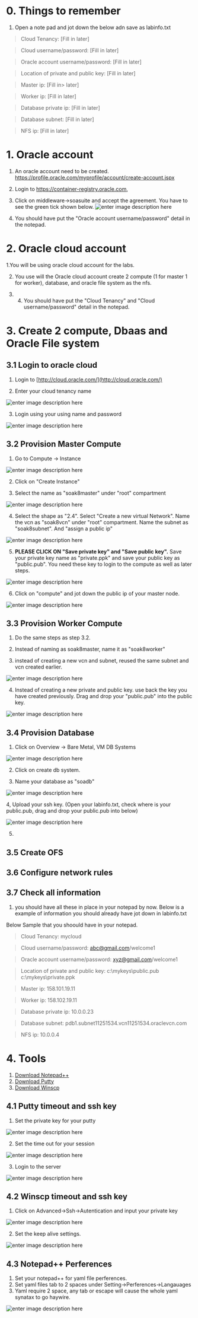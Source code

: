 

# 0. Things to remember
1. Open a note pad and jot down the below adn save as labinfo.txt

> Cloud Tenancy: [Fill in later]

> Cloud username/password: [Fill in later]

> Oracle account username/password: [Fill in later]

> Location of private and public key: [Fill in later]

> Master ip: [Fill in> later]

> Worker ip: [Fill in later]

> Database private ip: [Fill in later]

> Database subnet: [Fill in later] 

> NFS ip: [Fill in later]

# 1. Oracle account

 1. An oracle account need to be created. https://profile.oracle.com/myprofile/account/create-account.jspx
 2. Login to https://container-registry.oracle.com, 
 3. Click on middleware->soasuite and  accept the agreement. You have to see the green tick shown below.
 ![enter image description here](https://github.com/wenjian80/soak8_labs/blob/main/img/registry.JPG)

4. You should have put the "Oracle account username/password" detail in the notepad.

# 2. Oracle cloud account

1.You will be using oracle cloud account for the labs.

2. You use will the Oracle cloud account create 2 compute (1 for master 1 for worker), database, and oracle file system as the nfs.

3. 4. You should have put the "Cloud Tenancy" and  "Cloud username/password" detail in the notepad.

# 3. Create 2 compute, Dbaas and Oracle File system

## 3.1 Login to oracle cloud

1. Login to [http://cloud.oracle.com/](http://cloud.oracle.com/)

2. Enter your cloud tenancy name

![enter image description here](https://github.com/wenjian80/soak8_labs/blob/main/img/oracelcloud_1.JPG)

3. Login using your using name and password

![enter image description here](https://github.com/wenjian80/soak8_labs/blob/main/img/oracelcloud_2.JPG)

## 3.2 Provision Master Compute

1. Go to Compute -> Instance

![enter image description here](https://github.com/wenjian80/soak8_labs/blob/main/img/compute_1.JPG)

2. Click on "Create Instance"

3. Select the name as "soak8master" under "root" compartment

![enter image description here](https://github.com/wenjian80/soak8_labs/blob/main/img/compute_2.JPG)

4. Select the shape as "2.4". Select "Create a new virtual Network". Name the vcn as "soak8vcn" under "root" compartment. Name the subnet as "soak8subnet". And "assign a public ip"

![enter image description here](https://github.com/wenjian80/soak8_labs/blob/main/img/compute_3.JPG)

5. **PLEASE CLICK ON "Save private key" and "Save public key".** Save your private key name as "private.ppk" and save your public key as "public.pub". You need these key to login to the compute as well as later steps.

![enter image description here](https://github.com/wenjian80/soak8_labs/blob/main/img/compute_4.JPG)

6. Click on "compute" and jot down the public ip of your master node.

![enter image description here](https://github.com/wenjian80/soak8_labs/blob/main/img/compute5.jpg)

## 3.3 Provision Worker Compute

1. Do the same steps as step 3.2. 

2. Instead of naming as soak8master, name it as "soak8worker"

3. instead of creating a new vcn and subnet, reused the same subnet and vcn created earlier.

![enter image description here](https://github.com/wenjian80/soak8_labs/blob/main/img/compute6.JPG)

4. Instead of creating a new private and public key. use back the key you have created previously. Drag and drop your "public.pub" into the public key.

![enter image description here](https://github.com/wenjian80/soak8_labs/blob/main/img/compute7.JPG)


## 3.4 Provision Database

1. Click on Overview -> Bare Metal, VM DB Systems

![enter image description here](https://github.com/wenjian80/soak8_labs/blob/main/img/database1.JPG)

2. Click on create db system.

3. Name your database as "soadb"

![enter image description here](https://github.com/wenjian80/soak8_labs/blob/main/img/database2.JPG)

4,  Upload your ssh key. (Open your labinfo.txt, check where is your public.pub, drag and drop your public.pub into below)

![enter image description here](https://github.com/wenjian80/soak8_labs/blob/main/img/database3.JPG)

5.


## 3.5 Create OFS


## 3.6 Configure network rules


## 3.7 Check all information

1. you should have all these in place in your notepad by now. Below is a example of information you should already have jot down in labinfo.txt

Below Sample that you shoould have in your notepad.
> Cloud Tenancy: mycloud

> Cloud username/password: abc@gmail.com/welcome1

> Oracle account username/password: xyz@gmail.com/welcome1

> Location of private and public key: c:\mykeys\public.pub c:\mykeys\private.ppk

> Master ip: 158.101.19.11

> Worker ip: 158.102.19.11

> Database private ip: 10.0.0.23

> Database subnet: pdb1.subnet11251534.vcn11251534.oraclevcn.com

> NFS ip: 10.0.0.4

# 4. Tools
1. [Download Notepad++](https://portableapps.com/apps/development/notepadpp_portable)
2. [Download Putty](https://www.chiark.greenend.org.uk/~sgtatham/putty/latest.html)
3. [Download Winscp](https://portableapps.com/apps/internet/winscp_portable)

## 4.1 Putty timeout and ssh key

1. Set the private key for your putty

![enter image description here](https://github.com/wenjian80/soak8_labs/blob/main/img/putty_key.JPG)

2. Set the time out for your session

![enter image description here](https://github.com/wenjian80/soak8_labs/blob/main/img/putty_timeout.JPG)

3. Login to the server

![enter image description here](https://github.com/wenjian80/soak8_labs/blob/main/img/putty_login.JPG)

## 4.2 Winscp timeout and ssh key

1. Click on Advanced->Ssh->Autentication and input your private key

![enter image description here](https://github.com/wenjian80/soak8_labs/blob/main/img/winscp_key.JPG)

2. Set the keep alive settings.

![enter image description here](https://github.com/wenjian80/soak8_labs/blob/main/img/winscpkeepalive.JPG)

## 4.3 Notepad++ Perferences

1. Set your notepad++ for yaml file perferences.
2. Set yaml files tab to 2 spaces under Setting->Perferences->Langauages
3. Yaml require 2 space, any tab or escape will cause the whole yaml synatax to go haywire.

![enter image description here](https://github.com/wenjian80/soak8_labs/blob/main/img/notepadyaml.jpg)

<!--stackedit_data:
eyJoaXN0b3J5IjpbMTMzNTc4NjM1NSw1ODMwODU4OF19
-->